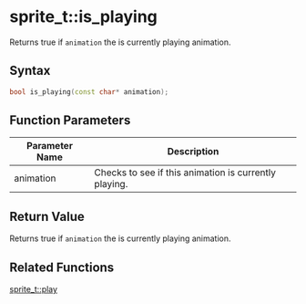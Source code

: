 # sprite_t::is_playing

Returns true if `animation` the is currently playing animation.

## Syntax

```cpp
bool is_playing(const char* animation);
```

## Function Parameters

Parameter Name | Description
--- | ---
animation | Checks to see if this animation is currently playing.

## Return Value

Returns true if `animation` the is currently playing animation.

## Related Functions

[sprite_t::play](https://github.com/RandyGaul/cute_framework/blob/master/docs/graphics/sprite/play.md)  
